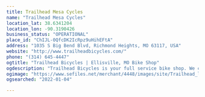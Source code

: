 ```yaml
---
title: Trailhead Mesa Cycles
name: "Trailhead Mesa Cycles"
location_lat: 38.6341204
location_lon: -90.3190426
business_status: "OPERATIONAL"
place_id: "ChIJL-0QfcDK2IcRpz9uHihEFtA"
address: "1035 S Big Bend Blvd, Richmond Heights, MO 63117, USA"
website: "http://www.trailheadbicycles.com/"
phone: "(314) 645-4447"
ogtitle: "Trailhead Bicycles | Ellisville, MO Bike Shop"
ogdescription: "Trailhead Bicycles is your full service bike shop. We carry a range of bicycles from Specialized, Kona, & more. We offer excellent service and repairs!"
ogimage: "https://www.sefiles.net/merchant/4448/images/site/Trailhead_logo_th-removebg-preview.png"
ogsearched: "2022-01-04"

---
```

